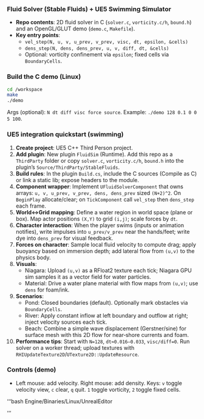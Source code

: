 ### Fluid Solver (Stable Fluids) + UE5 Swimming Simulator



- **Repo contents**: 2D fluid solver in C (`solver.c`, `vorticity.c/h`, `bound.h`) and an OpenGL/GLUT demo (`demo.c`, `Makefile`).
- **Key entry points**:
  - `vel_step(N, u, v, u_prev, v_prev, visc, dt, epsilon, &cells)`
  - `dens_step(N, dens, dens_prev, u, v, diff, dt, &cells)`
  - Optional: vorticity confinement via `epsilon`; fixed cells via `BoundaryCells`.

### Build the C demo (Linux)

```bash
cd /workspace
make
./demo
```


Args (optional): `N dt diff visc force source`. Example: `./demo 128 0.1 0 0 5 100`.

### UE5 integration quickstart (swimming)

1. **Create project**: UE5 C++ Third Person project.
2. **Add plugin**: New plugin `FluidSim` (Runtime). Add this repo as a `ThirdParty` folder or copy `solver.c`, `vorticity.c/h`, `bound.h` into the plugin’s `Source/ThirdParty/StableFluids`.
3. **Build rules**: In the plugin `Build.cs`, include the C sources (Compile as C) or link a static lib; expose headers to the module.
4. **Component wrapper**: Implement `UFluidSolverComponent` that owns arrays: `u, v, u_prev, v_prev, dens, dens_prev` sized `(N+2)^2`. On `BeginPlay` allocate/clear; on `TickComponent` call `vel_step` then `dens_step` each frame.
5. **World↔Grid mapping**: Define a water region in world space (plane or box). Map actor positions `(X,Y)` to grid `(i,j)`; scale forces by `dt`.
6. **Character interaction**: When the player swims (inputs or animation notifies), write impulses into `u_prev/v_prev` near the hands/feet; write dye into `dens_prev` for visual feedback.
7. **Forces on character**: Sample local fluid velocity to compute drag; apply buoyancy based on immersion depth; add lateral flow from `(u,v)` to the physics body.
8. **Visuals**:
   - Niagara: Upload `(u,v)` as a RFloat2 texture each tick; Niagara GPU sim samples it as a vector field for water particles.
   - Material: Drive a water plane material with flow maps from `(u,v)`; use `dens` for foam/ink.
9. **Scenarios**:
   - Pond: Closed boundaries (default). Optionally mark obstacles via `BoundaryCells`.
   - River: Apply constant inflow at left boundary and outflow at right; inject velocity sources each tick.
   - Beach: Combine a simple wave displacement (Gerstner/sine) for surface mesh with this 2D flow for near‑shore currents and foam.
10. **Performance tips**: Start with `N=128`, `dt≈0.016–0.033`, `visc/diff=0`. Run solver on a worker thread; upload textures with `RHIUpdateTexture2D`/`UTexture2D::UpdateResource`.

### Controls (demo)
- Left mouse: add velocity. Right mouse: add density. Keys: `v` toggle velocity view, `c` clear, `q` quit. `1` toggle vorticity, `2` toggle fixed cells.


‘‘‘bash
Engine/Binaries/Linux/UnrealEditor

’’’
